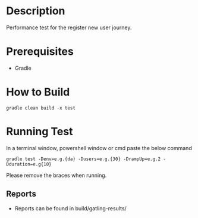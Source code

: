 # Description
 Performance test for the register new user journey.

# Prerequisites
- Gradle

# How to Build
`gradle clean build -x test` 

# Running Test 
 
 In a terminal window, powershell window or cmd paste the below command
 
`gradle test -Denv=e.g.{da} -Dusers=e.g.{30} -DrampUp=e.g.2 -Dduration=e.g{10}`

 Please remove the braces when running.
 
## Reports
 - Reports can be found in build/gatling-results/